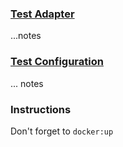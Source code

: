 ### [Test Adapter](./next-auth-external-adapter.js)

...notes

### [Test Configuration](./next-auth-config.js)

... notes

### Instructions

Don't forget to `docker:up`